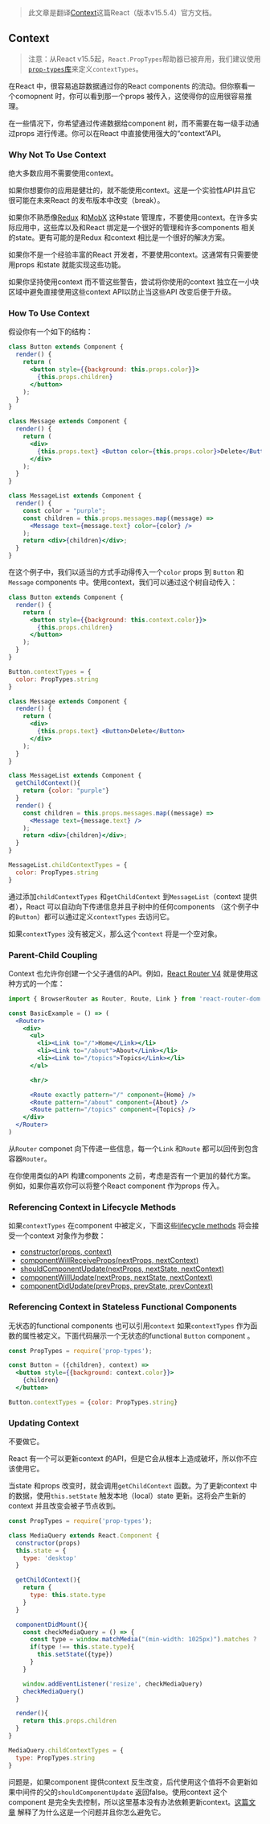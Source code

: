 > 此文章是翻译[Context](https://facebook.github.io/react/docs/context.html)这篇React（版本v15.5.4）官方文档。

## Context

> 注意：从React v15.5起，`React.PropTypes`帮助器已被弃用，我们建议使用[`prop-types`库](https://www.npmjs.com/package/prop-types)来定义`contextTypes`。

在React 中，很容易追踪数据通过你的React components 的流动。但你察看一个comopnent 时，你可以看到那一个props 被传入，这使得你的应用很容易推理。

在一些情况下，你希望通过传递数据给component 树，而不需要在每一级手动通过props 进行传递。你可以在React 中直接使用强大的“context”API。

### Why Not To Use Context

绝大多数应用不需要使用context。

如果你想要你的应用是健壮的，就不能使用context。这是一个实验性API并且它很可能在未来React 的发布版本中改变（break）。

如果你不熟悉像[Redux](https://github.com/reactjs/redux) 和[MobX](https://github.com/mobxjs/mobx) 这种state 管理库，不要使用context。在许多实际应用中，这些库以及和React 绑定是一个很好的管理和许多components 相关的state。更有可能的是Redux 和context 相比是一个很好的解决方案。

如果你不是一个经验丰富的React 开发者，不要使用context。这通常有只需要使用props 和state 就能实现这些功能。

如果你坚持使用context 而不管这些警告，尝试将你使用的context 独立在一小块区域中避免直接使用这些context API以防止当这些API 改变后便于升级。

### How To Use Context

假设你有一个如下的结构：
```jsx
class Button extends Component {
  render() {
    return (
      <button style={{background: this.props.color}}>
        {this.props.children}
      </button>
    );
  }
}

class Message extends Component {
  render() {
    return (
      <div>
        {this.props.text} <Button color={this.props.color}>Delete</Button>
      </div>
    );
  }
}

class MessageList extends Component {
  render() {
    const color = "purple";
    const children = this.props.messages.map((message) =>
      <Message text={message.text} color={color} />
    );
    return <div>{children}</div>;
  }
}
```
在这个例子中，我们以适当的方式手动得传入一个`color` props 到 `Button` 和`Message` components 中。使用context，我们可以通过这个树自动传入：
```jsx
class Button extends Component {
  render() {
    return (
      <button style={{background: this.context.color}}>
        {this.props.children}
      </button>
    );
  }
}

Button.contextTypes = {
  color: PropTypes.string
}

class Message extends Component {
  render() {
    return (
      <div>
        {this.props.text} <Button>Delete</Button>
      </div>
    );
  }
}

class MessageList extends Component {
  getChildContext(){
    return {color: "purple"}
  }
  render() {
    const children = this.props.messages.map((message) =>
      <Message text={message.text} />
    );
    return <div>{children}</div>;
  }
}

MessageList.childContextTypes = {
  color: PropTypes.string
}
```
通过添加`childContextTypes` 和`getChildContext` 到`MessageList`（context 提供者），React 可以自动向下传递信息并且子树中的任何components （这个例子中的`Button`）都可以通过定义`contextTypes` 去访问它。  

如果`contextTypes` 没有被定义，那么这个`context` 将是一个空对象。

### Parent-Child Coupling

Context 也允许你创建一个父子通信的API。例如，[React Router V4](https://reacttraining.com/react-router) 就是使用这种方式的一个库：
```jsx
import { BrowserRouter as Router, Route, Link } from 'react-router-dom';

const BasicExample = () => (
  <Router>
    <div>
      <ul>
        <li><Link to="/">Home</Link></li>
        <li><Link to="/about">About</Link></li>
        <li><Link to="/topics">Topics</Link></li>
      </ul>

      <hr/>

      <Route exactly pattern="/" component={Home} />
      <Route pattern="/about" component={About} />
      <Route pattern="/topics" component={Topics} />
    </div>
  </Router>
)
```
从`Router` componet 向下传递一些信息，每一个`Link` 和`Route` 都可以回传到包含容器`Router`。

在你使用类似的API 构建components 之前，考虑是否有一个更加的替代方案。例如，如果你喜欢你可以将整个React component 作为props 传入。

### Referencing Context in Lifecycle Methods

如果`contextTypes` 在component 中被定义，下面这些[lifecycle methods](https://facebook.github.io/react/docs/react-component.html#the-component-lifecycle) 将会接受一个context 对象作为参数：

* [constructor(props, context)](https://facebook.github.io/react/docs/react-component.html#constructor)
* [componentWillReceiveProps(nextProps, nextContext)](https://facebook.github.io/react/docs/react-component.html#componentwillreceiveprops)
* [shouldComponentUpdate(nextProps, nextState, nextContext)](https://facebook.github.io/react/docs/react-component.html#shouldcomponentupdate)
* [componentWillUpdate(nextProps, nextState, nextContext)](https://facebook.github.io/react/docs/react-component.html#componentwillupdate)
* [componentDidUpdate(prevProps, prevState, prevContext)](https://facebook.github.io/react/docs/react-component.html#componentdidupdate)


### Referencing Context in Stateless Functional Components

无状态的functional components 也可以引用`context` 如果`contextTypes` 作为函数的属性被定义。下面代码展示一个无状态的functional `Button` component 。
```jsx
const PropTypes = require('prop-types');

const Button = ({children}, context) =>
  <button style={{background: context.color}}>
    {children}
  </button>

Button.contextTypes = {color: PropTypes.string}
```

### Updating Context

不要做它。

React 有一个可以更新context 的API，但是它会从根本上造成破坏，所以你不应该使用它。

当state 和props 改变时，就会调用`getChildContext` 函数。为了更新context 中的数据，使用`this.setState` 触发本地（local）state 更新。这将会产生新的context 并且改变会被子节点收到。
```jsx
const PropTypes = require('prop-types');

class MediaQuery extends React.Component {
  constructor(props)
  this.state = {
    type: 'desktop'
  }

  getChildContext(){
    return {
      type: this.state.type
    }
  }

  componentDidMount(){
    const checkMediaQuery = () => {
      const type = window.matchMedia("(min-width: 1025px)").matches ? 'desktop' : 'mobile'
      if(type !== this.state.type){
        this.setState({type})
      }
    }

    window.addEventListener('resize', checkMediaQuery)
    checkMediaQuery()
  }

  render(){
    return this.props.children
  }
}

MediaQuery.childContextTypes = {
  type: PropTypes.string
}
```
问题是，如果component 提供context 反生改变，后代使用这个值将不会更新如果中间件的父的`shouldComponentUpdate` 返回false。使用context 这个component 是完全失去控制，所以这里基本没有办法依赖更新context。[这篇文章](https://medium.com/@mweststrate/how-to-safely-use-react-context-b7e343eff076) 解释了为什么这是一个问题并且你怎么避免它。
